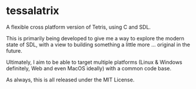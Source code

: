 # tessalatrix

A flexible cross platform version of Tetris, using C and SDL.

This is primarily being developed to give me a way to explore the modern
state of SDL, with a view to building something a little more ... original
in the future.

Ultimately, I aim to be able to target multiple platforms (Linux & Windows
definitely, Web and even MacOS ideally) with a common code base.

As always, this is all released under the MIT License.
